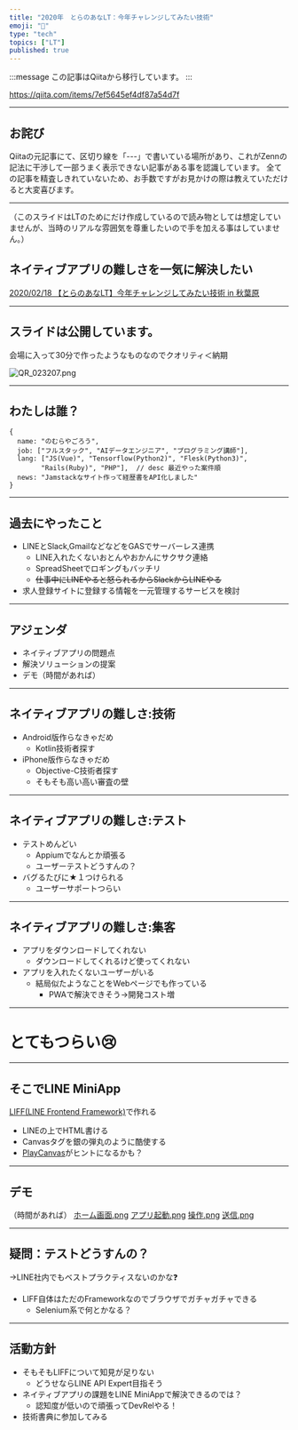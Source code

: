 ```yaml
---
title: "2020年　とらのあなLT：今年チャレンジしてみたい技術"
emoji: "📝"
type: "tech"
topics: ["LT"]
published: true
---
```


:::message
この記事はQiitaから移行しています。
:::

https://qiita.com/items/7ef5645ef4df87a54d7f

-----

## お詫び
Qiitaの元記事にて、区切り線を「---」で書いている場所があり、これがZennの記法に干渉して一部うまく表示できない記事がある事を認識しています。
全ての記事を精査しきれていないため、お手数ですがお見かけの際は教えていただけると大変喜びます。

-----

（このスライドはLTのためにだけ作成しているので読み物としては想定していませんが、当時のリアルな雰囲気を尊重したいので手を加える事はしていません。）

## ネイティブアプリの難しさを一気に解決したい
[2020/02/18 【とらのあなLT】今年チャレンジしてみたい技術 in 秋葉原](https://yumenosora.connpass.com/event/164204/)

---

## スライドは公開しています。
会場に入って30分で作ったようなものなのでクオリティ＜納期

![QR_023207.png](https://qiita-image-store.s3.ap-northeast-1.amazonaws.com/0/122800/68120c51-56ef-af8d-98bd-d53ca23d40e8.png)

---

## わたしは誰？
```
{
  name: "のむらやごろう",
  job: ["フルスタック", "AIデータエンジニア", "プログラミング講師"],
  lang: ["JS(Vue)", "Tensorflow(Python2)", "Flesk(Python3)",
        "Rails(Ruby)", "PHP"],  // desc 最近やった案件順
  news: "Jamstackなサイト作って経歴書をAPI化しました"
}
```

---

## 過去にやったこと
- LINEとSlack,GmailなどなどをGASでサーバーレス連携
  - LINE入れたくないおとんやおかんにサクサク連絡
  - SpreadSheetでロギングもバッチリ
  - <s>仕事中にLINEやると怒られるからSlackからLINEやる</s>
- 求人登録サイトに登録する情報を一元管理するサービスを検討

---

## アジェンダ
- ネイティブアプリの問題点
- 解決ソリューションの提案
- デモ（時間があれば）

---

## ネイティブアプリの難しさ:技術
- Android版作らなきゃだめ
  - Kotlin技術者探す
- iPhone版作らなきゃだめ
  - Objective-C技術者探す
  - そもそも高い高い審査の壁

---

## ネイティブアプリの難しさ:テスト
- テストめんどい
  - Appiumでなんとか頑張る
  - ユーザーテストどうすんの？
- バグるたびに★１つけられる
  - ユーザーサポートつらい

---

## ネイティブアプリの難しさ:集客
- アプリをダウンロードしてくれない
  - ダウンロードしてくれるけど使ってくれない
- アプリを入れたくないユーザーがいる
  - 結局似たようなことをWebページでも作っている
    - PWAで解決できそう→開発コスト増

---

# とてもつらい:cry: 

---

## そこでLINE MiniApp
[LIFF(LINE Frontend Framework)](https://developers.line.biz/ja/docs/liff/overview/)で作れる
- LINEの上でHTML書ける
- Canvasタグを銀の弾丸のように酷使する
- [PlayCanvas](https://playcanvas.jp/)がヒントになるかも？

---

## デモ
（時間があれば）
[ホーム画面.png](https://qiita-image-store.s3.ap-northeast-1.amazonaws.com/0/122800/593f9fc9-20d2-b7c7-ee61-d4b868f8dc40.png)
[アプリ起動.png](https://qiita-image-store.s3.ap-northeast-1.amazonaws.com/0/122800/b28a0dd7-9a37-43ba-cd66-7a1127cedb8b.png)
[操作.png](https://qiita-image-store.s3.ap-northeast-1.amazonaws.com/0/122800/ccbc172b-4e4e-00ee-bcc9-1c36d3e11c4d.png)
[送信.png](https://qiita-image-store.s3.ap-northeast-1.amazonaws.com/0/122800/6aa3060d-a008-ea4b-855e-8591efabba8f.png)

---

## 疑問：テストどうすんの？
→LINE社内でもベストプラクティスないのかな:question: 
- LIFF自体はただのFrameworkなのでブラウザでガチャガチャできる
  - Selenium系で何とかなる？

---

## 活動方針
- そもそもLIFFについて知見が足りない
  - どうせならLINE API Expert目指そう
- ネイティブアプリの課題をLINE MiniAppで解決できるのでは？
  - 認知度が低いので頑張ってDevRelやる！
- 技術書典に参加してみる


